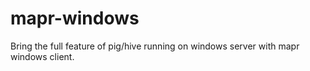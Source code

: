 mapr-windows
============

Bring the full feature of pig/hive running on windows server with mapr windows client.
